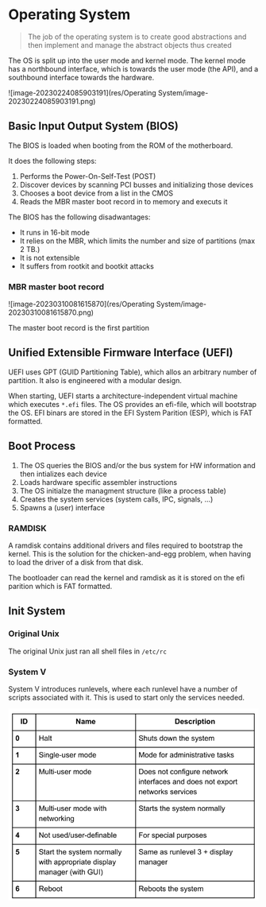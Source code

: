 # Operating System

> The job of the operating system is to create good abstractions and then implement and manage the abstract objects thus created

The OS is split up into the user mode and kernel mode. The kernel mode has a northbound interface, which is towards the user mode (the API), and a southbound interface towards the hardware.

![image-20230224085903191](res/Operating System/image-20230224085903191.png)

## Basic Input Output System (BIOS)

The BIOS is loaded when booting from the ROM of the motherboard.

It does the following steps:

1. Performs the Power-On-Self-Test (POST)
2. Discover devices by scanning PCI busses and initializing those devices
3. Chooses a boot device from a list in the CMOS
4. Reads the MBR master boot record in to memory and executs it

The BIOS has the following disadwantages:

* It runs in 16-bit mode
* It relies on the MBR, which limits the number and size of partitions (max 2 TB.)
* It is not extensible
* It suffers from rootkit and bootkit attacks

### MBR master boot record

![image-20230310081615870](res/Operating System/image-20230310081615870.png)

The master boot record is the first partition 

## Unified Extensible Firmware Interface (UEFI)

UEFI uses GPT (GUID Partitioning Table), which allos an arbitrary number of partition. It also is engineered with a modular design.

When starting, UEFI starts a architecture-independent virtual machine which executes `*.efi` files. The OS provides an efi-file, which will bootstrap the OS. EFI binars are stored in the EFI System Parition (ESP), which is FAT formatted.

## Boot Process

1. The OS queries the BIOS and/or the bus system for HW information and then intializes each device
2. Loads hardware specific assembler instructions 
3. The OS initialze the managment structure (like  a process table)
4. Creates the system services (system calls, IPC, signals, ...)
5. Spawns a (user) interface 

### RAMDISK

A ramdisk contains additional drivers and files required to bootstrap the kernel. This is the solution for the chicken-and-egg problem, when having to load the driver of a disk from that disk.

The bootloader can read the kernel and ramdisk as it is stored on the efi parition which is FAT formatted.

## Init System

### Original Unix

The original Unix just ran all shell files in `/etc/rc`

### System V

System V introduces runlevels, where each runlevel have a number of scripts associated with it. This is used to start only the services needed.

<img src="res/Operating System/image-20230310083806188.png" alt="image-20230310083806188" style="zoom:67%;" />


